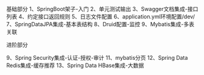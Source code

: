 基础部分
 1、SpringBoot架子-入门
 2、单元测试输出
 3、Swagger文档集成-接口列表
 4、约定接口返回规则
 5、日志文件配置
 6、application.yml环境配置/dev/
 7、SpringDataJPA集成-基本表结构
 8、Druid配置-监控
 9、Mybatis集成-多表关联

进阶部分

9、Spring Security集成-认证-授权-审计
 11、mybatis分页
 12、Spring Data Redis集成-缓存推荐
 13、Spring Data HBase集成-大数据